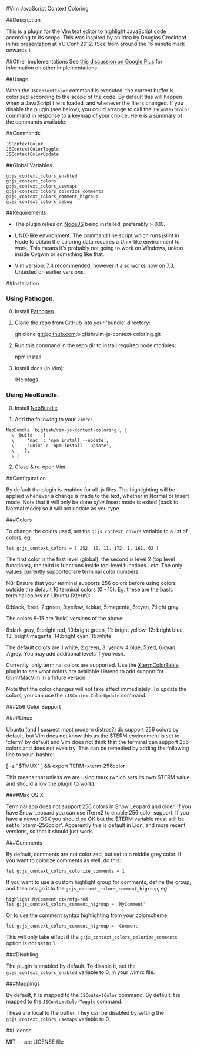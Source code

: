 #Vim JavaScript Context Coloring

##Description

This is a plugin for the Vim text editor to highlight JavaScript code 
according to its scope. This was inspired by an idea by Douglas Crockford
in his [presentation](http://www.youtube.com/watch?v=dkZFtimgAcM) at YUIConf 2012.
(See from around the 16 minute mark onwards.) 

##Other implementations
See [this discussion on Google Plus](https://plus.google.com/118095276221607585885/posts/FzKnHk96m2C)
for information on other implementations.

##Usage

When the `JSContextColor` command is executed, the current buffer is colorized
according to the scope of the code. By default this will happen when a JavaScript
file is loaded, and whenever the file is changed. If you disable the plugin (see below),
you could arrange to call the `JSContextColor` command in response to a keymap of
your choice. Here is a summary of the commands available:

##Commands

    JSContextColor
    JSContextColorToggle
    JSContextColorUpdate

##Global Variables

    g:js_context_colors_enabled
    g:js_context_colors
    g:js_context_colors_usemaps
    g:js_context_colors_colorize_comments
    g:js_context_colors_comment_higroup
    g:js_context_colors_debug

##Requirements

* The plugin relies on [NodeJS](http://nodejs.org/) being installed, preferably > 0.10.

* UNIX-like environment. The command line script which runs jslint in Node to obtain the coloring data 
requires a Unix-like environment to work. This means it's probably not going to work
on Windows, unless inside Cygwin or something like that. 

* Vim version: 7.4 recommended, however it also works now on 7.3. Untested on earlier versions. 

##Installation

### Using Pathogen.

0. Install [Pathogen](https://github.com/tpope/vim-pathogen)

1. Clone the repo from GitHub into your 'bundle' directory:

    git clone git@github.com:bigfish/vim-js-context-coloring.git

2. Run this command in the repo dir to install required node modules:

    npm install

3. Install docs (in Vim):

    :Helptags

### Using NeoBundle.

0. Install [NeoBundle](https://github.com/Shougo/neobundle.vim#quick-start)

1. Add the following to your `vimrc`:

```VimL
NeoBundle 'bigfish/vim-js-context-coloring', {
  \ 'build' : {
  \     'mac' : 'npm install --update',
  \     'unix' : 'npm install --update',
  \    },
  \ }
```

2. Close & re-open Vim.

##Configuration

By default the plugin is enabled for all .js files. The highlighting will be applied
whenever a change is made to the text, whether in Normal or Insert mode. Note that it
will only be done *after* Insert mode is exited (back to Normal mode) so it will not 
update as you type.

###Colors

To change the colors used, set the `g:js_context_colors` variable to a list of colors, eg:

	let g:js_context_colors = [ 252, 10, 11, 172, 1, 161, 63 ]

The first color is the first level (global), the second is level 2 (top level
functions), the third is functions inside top-level functions...etc. The only 
values currently supported are terminal color numbers.

NB: Ensure that your terminal supports 256 colors before using colors
outside the default 16 terminal colors (0 - 15). Eg. these are the basic terminal colors
on Ubuntu (Xterm):

0:black, 1:red, 2:green, 3:yellow, 4:blue, 5:magenta, 6:cyan, 7:light gray

The colors 8-15 are 'bold' versions of the above:

8:dark gray, 9:bright red, 10:bright green, 11: bright yellow, 12: bright blue,
13: bright magenta, 14:bright cyan, 15:white

The default colors are 1:white, 2:green, 3: yellow 4:blue, 5:red, 6:cyan, 7:grey. You may add 
additional levels if you wish. 

Currently, only terminal colors are supported. Use the [XtermColorTable](http://www.vim.org/scripts/script.php?script_id=3412) plugin to see what colors are available
I intend to add support for Gvim/MacVim in a future version. 

Note that the color changes will not take effect immediately. To update the colors, you
can use the `:JSContextColorUpdate` command.

###256 Color Support

####Linux

Ubuntu (and I suspect most modern distros?) do support 256 colors by default, but Vim does not know this
as the $TERM environment is set to 'xterm' by default and Vim does not think that the terminal can support 
256 colors and does not even try. This can be remedied by adding the following line to your .bashrc:

 [ -z "$TMUX" ] && export TERM=xterm-256color

This means that unless we are using tmux (which sets its own $TERM value and should allow the plugin to work).

####Mac OS X

Terminal.app does not support 256 colors in Snow Leopard and older. If you have Snow Leopard you can use iTerm2
 to enable 256 color support. If you have a newer OSX you should be OK but the $TERM variable must still be 
 set to 'xterm-256color'. Apparently this is default in Lion, and more recent versions, so that it should just work.

###Comments

By default, comments are not colorized, but set to a middle grey color. If
you want to colorize comments as well, do this:

	let g:js_context_colors_colorize_comments = 1

If you want to use a custom highlight group for comments, define the group,
and then assign it to the `g:js_context_colors_comment_higroup`, eg:

	highlight MyComment ctermfg=red
	let g:js_context_colors_comment_higroup = 'MyComment'

Or to use the comment syntax highlighting from your colorscheme:

	let g:js_context_colors_comment_higroup = 'Comment'

This will only take effect if the `g:js_context_colors_colorize_comments` option
is not set to 1.

###Disabling

The plugin is enabled by default. To disable it, set the `g:js_context_colors_enabled` variable
to 0, in your .vimrc file.

###Mappings

By default, <localleader>h is mapped to the `JSContextColor` command.
By default, <localleader>t is mapped to the `JSContextColorToggle` command.

These are local to the buffer. They can be disabled by setting the `g:js_context_colors_usemaps` variable to 0.

##License

MIT -- see LICENSE file
